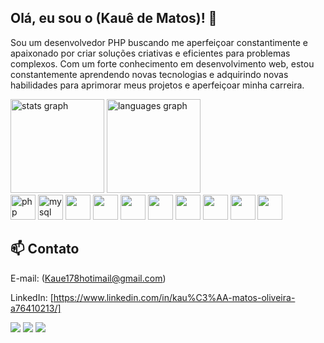 ## Olá, eu sou o (Kauê de Matos)! :wave:

Sou um desenvolvedor PHP buscando me aperfeiçoar constantimente e apaixonado por criar soluções criativas e eficientes para problemas complexos. Com um forte conhecimento em desenvolvimento web, estou constantemente aprendendo novas tecnologias e adquirindo novas habilidades para aprimorar meus projetos e aperfeiçoar minha carreira.

<div align="left">
  <img src="https://github-readme-stats.vercel.app/api?hide_title=false&hide_rank=false&show_icons=true&include_all_commits=true&count_private=true&disable_animations=false&theme=dark&locale=en&hide_border=false&username=iKaueMatos" height="150" alt="stats graph"  />
  <img src="https://github-readme-stats.vercel.app/api/top-langs?locale=en&hide_title=false&layout=compact&card_width=320&langs_count=5&theme=dark&hide_border=false&username=iKaueMatos" height="150" alt="languages graph" />
</div>


<div class="center">
<img widht="40px" height="40px" src="https://cdn.jsdelivr.net/gh/devicons/devicon/icons/php/php-plain.svg" alt="php" />
<img widht="40px" height="40px" src="https://cdn.jsdelivr.net/gh/devicons/devicon/icons/mysql/mysql-original-wordmark.svg" alt="mysql" />
<img widht="50px" height="40px" src="https://cdn.jsdelivr.net/gh/devicons/devicon/icons/javascript/javascript-original.svg" />
<img  widht="40px" height="40px" src="https://cdn.jsdelivr.net/gh/devicons/devicon/icons/java/java-original-wordmark.svg" />
<img widht="40px" height="40px" src="https://cdn.jsdelivr.net/gh/devicons/devicon/icons/html5/html5-original-wordmark.svg" />
<img widht="40px" height="40px" src="https://cdn.jsdelivr.net/gh/devicons/devicon/icons/css3/css3-original-wordmark.svg" />
 <img widht="40px" height="40px" src="https://cdn.jsdelivr.net/gh/devicons/devicon/icons/sass/sass-original.svg" />
<img widht="40px" height="40px" src="https://cdn.jsdelivr.net/gh/devicons/devicon/icons/bootstrap/bootstrap-original.svg" />
<img widht="40px" height="40px" src="https://cdn.jsdelivr.net/gh/devicons/devicon/icons/jquery/jquery-original-wordmark.svg" />
<img widht="40px" height="40px" src="https://cdn.jsdelivr.net/gh/devicons/devicon/icons/linux/linux-original.svg" />
</div>
 
## :mailbox: Contato
 E-mail: (Kaue178hotimail@gmail.com)
 
 LinkedIn: [https://www.linkedin.com/in/kau%C3%AA-matos-oliveira-a76410213/]
 
   <a href = "mailto:kaue178hotimail@gmail.com"><img src="https://img.shields.io/badge/-Gmail-%23333?style=for-the-badge&logo=gmail&logoColor=white" target="_blank"></a>
  <a href="https://www.linkedin.com/in/kauê-matos-oliveira-a76410213/" target="_blank"><img src="https://img.shields.io/badge/-LinkedIn-%230077B5?style=for-the-badge&logo=linkedin&logoColor=white" target="_blank"></a>
  <a href="https://ikauematos.github.io/Portfolio/" target="_blank"><img src="https://img.shields.io/badge/-Portf%C3%B3lio-brown?style=for-the-badge&logo=true" target="_blank"></a>

</div>  





